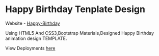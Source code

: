 # Happy Birthday Tenplate Design

Website - [Happy-Birthday](https://somuappu75.github.io/Happy-Birthday/)

Using HTML5 And CSS3,Bootstrap Materials,Designed Happy Birthday animation design TEMPLATE.

View Deployments [here](https://somuappu75.github.io/Happy-Birthday/deployments)

